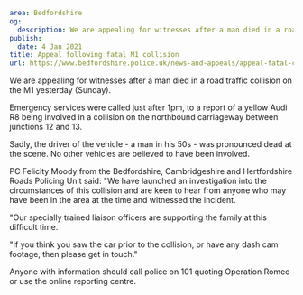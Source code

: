 ```yaml
area: Bedfordshire
og:
  description: We are appealing for witnesses after a man died in a road traffic collision on the M1 yesterday (Sunday).
publish:
  date: 4 Jan 2021
title: Appeal following fatal M1 collision
url: https://www.bedfordshire.police.uk/news-and-appeals/appeal-fatal-collision-Jan21
```

We are appealing for witnesses after a man died in a road traffic collision on the M1 yesterday (Sunday).

Emergency services were called just after 1pm, to a report of a yellow Audi R8 being involved in a collision on the northbound carriageway between junctions 12 and 13.

Sadly, the driver of the vehicle - a man in his 50s - was pronounced dead at the scene. No other vehicles are believed to have been involved.

PC Felicity Moody from the Bedfordshire, Cambridgeshire and Hertfordshire Roads Policing Unit said: "We have launched an investigation into the circumstances of this collision and are keen to hear from anyone who may have been in the area at the time and witnessed the incident.

"Our specially trained liaison officers are supporting the family at this difficult time.

"If you think you saw the car prior to the collision, or have any dash cam footage, then please get in touch."

Anyone with information should call police on 101 quoting Operation Romeo or use the online reporting centre.
